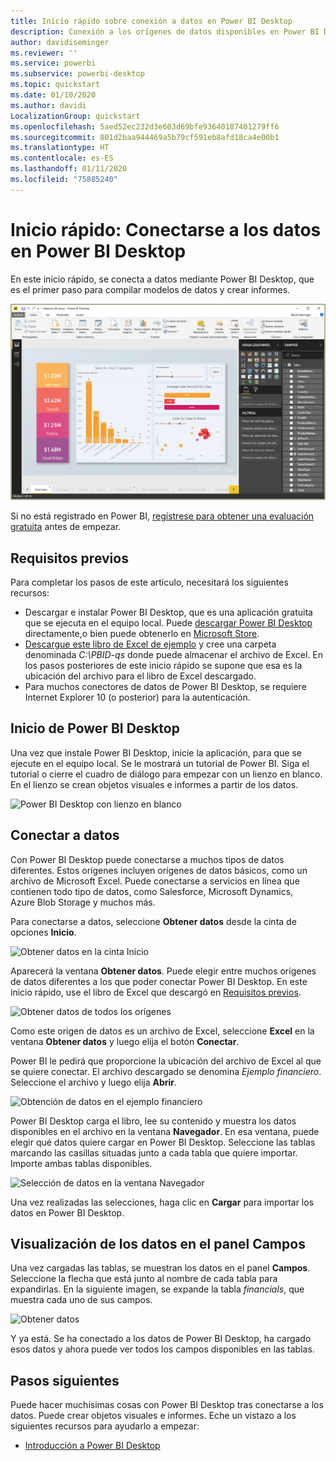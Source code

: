 ```yaml
---
title: Inicio rápido sobre conexión a datos en Power BI Desktop
description: Conexión a los orígenes de datos disponibles en Power BI Desktop
author: davidiseminger
ms.reviewer: ''
ms.service: powerbi
ms.subservice: powerbi-desktop
ms.topic: quickstart
ms.date: 01/10/2020
ms.author: davidi
LocalizationGroup: quickstart
ms.openlocfilehash: 5aed52ec232d3e603d69bfe93640187401279ff6
ms.sourcegitcommit: 801d2baa944469a5b79cf591eb8afd18ca4e00b1
ms.translationtype: HT
ms.contentlocale: es-ES
ms.lasthandoff: 01/11/2020
ms.locfileid: "75885240"
---
```

# <a name="quickstart-connect-to-data-in-power-bi-desktop"></a>Inicio rápido: Conectarse a los datos en Power BI Desktop

En este inicio rápido, se conecta a datos mediante Power BI Desktop, que es el primer paso para compilar modelos de datos y crear informes.

![Power BI Desktop](media/desktop-what-is-desktop/what-is-desktop_01.png)

Si no está registrado en Power BI, [regístrese para obtener una evaluación gratuita](https://app.powerbi.com/signupredirect?pbi_source=web) antes de empezar.

## <a name="prerequisites"></a>Requisitos previos

Para completar los pasos de este artículo, necesitará los siguientes recursos:

* Descargar e instalar Power BI Desktop, que es una aplicación gratuita que se ejecuta en el equipo local. Puede [descargar Power BI Desktop](https://powerbi.microsoft.com/desktop) directamente,o bien puede obtenerlo en [Microsoft Store](https://aka.ms/pbidesktopstore).
* [Descargue este libro de Excel de ejemplo](https://go.microsoft.com/fwlink/?LinkID=521962) y cree una carpeta denominada *C:\PBID-qs* donde puede almacenar el archivo de Excel. En los pasos posteriores de este inicio rápido se supone que esa es la ubicación del archivo para el libro de Excel descargado.
* Para muchos conectores de datos de Power BI Desktop, se requiere Internet Explorer 10 (o posterior) para la autenticación.

## <a name="launch-power-bi-desktop"></a>Inicio de Power BI Desktop

Una vez que instale Power BI Desktop, inicie la aplicación, para que se ejecute en el equipo local. Se le mostrará un tutorial de Power BI. Siga el tutorial o cierre el cuadro de diálogo para empezar con un lienzo en blanco. En el lienzo se crean objetos visuales e informes a partir de los datos.

![Power BI Desktop con lienzo en blanco](media/desktop-quickstart-connect-to-data/qs-connect-data_01.png)

## <a name="connect-to-data"></a>Conectar a datos

Con Power BI Desktop puede conectarse a muchos tipos de datos diferentes. Estos orígenes incluyen orígenes de datos básicos, como un archivo de Microsoft Excel. Puede conectarse a servicios en línea que contienen todo tipo de datos, como Salesforce, Microsoft Dynamics, Azure Blob Storage y muchos más.

Para conectarse a datos, seleccione **Obtener datos** desde la cinta de opciones **Inicio**.

![Obtener datos en la cinta Inicio](media/desktop-quickstart-connect-to-data/qs-connect-data_02.png)

Aparecerá la ventana **Obtener datos**. Puede elegir entre muchos orígenes de datos diferentes a los que poder conectar Power BI Desktop. En este inicio rápido, use el libro de Excel que descargó en [Requisitos previos](#prerequisites).

![Obtener datos de todos los orígenes](media/desktop-quickstart-connect-to-data/qs-connect-data_03.png)

Como este origen de datos es un archivo de Excel, seleccione **Excel** en la ventana **Obtener datos** y luego elija el botón **Conectar**.

Power BI le pedirá que proporcione la ubicación del archivo de Excel al que se quiere conectar. El archivo descargado se denomina *Ejemplo financiero*. Seleccione el archivo y luego elija **Abrir**.

![Obtención de datos en el ejemplo financiero](media/desktop-quickstart-connect-to-data/qs-connect-data_04.png)

Power BI Desktop carga el libro, lee su contenido y muestra los datos disponibles en el archivo en la ventana **Navegador**. En esa ventana, puede elegir qué datos quiere cargar en Power BI Desktop. Seleccione las tablas marcando las casillas situadas junto a cada tabla que quiere importar. Importe ambas tablas disponibles.

![Selección de datos en la ventana Navegador](media/desktop-quickstart-connect-to-data/qs-connect-data_05.png)

Una vez realizadas las selecciones, haga clic en **Cargar** para importar los datos en Power BI Desktop.

## <a name="view-data-in-the-fields-pane"></a>Visualización de los datos en el panel Campos

Una vez cargadas las tablas, se muestran los datos en el panel **Campos**. Seleccione la flecha que está junto al nombre de cada tabla para expandirlas. En la siguiente imagen, se expande la tabla *financials*, que muestra cada uno de sus campos.

![Obtener datos](media/desktop-quickstart-connect-to-data/qs-connect-data_06.png)

Y ya está. Se ha conectado a los datos de Power BI Desktop, ha cargado esos datos y ahora puede ver todos los campos disponibles en las tablas.

## <a name="next-steps"></a>Pasos siguientes

Puede hacer muchísimas cosas con Power BI Desktop tras conectarse a los datos. Puede crear objetos visuales e informes. Eche un vistazo a los siguientes recursos para ayudarlo a empezar:

* [Introducción a Power BI Desktop](desktop-getting-started.md)
